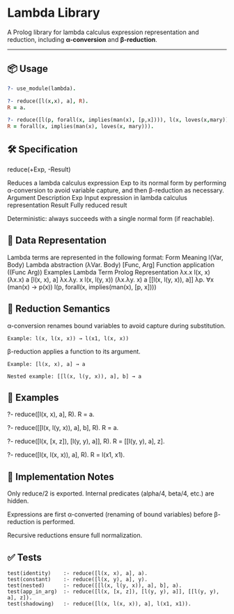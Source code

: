 # Lambda Library

A Prolog library for lambda calculus expression representation and reduction, including **α-conversion** and **β-reduction**.

---

## 📦 Usage

```prolog
?- use_module(lambda).

?- reduce([l(x,x), a], R).
R = a.

?- reduce([l(p, forall(x, implies(man(x), [p,x]))), l(x, loves(x,mary))], R).
R = forall(x, implies(man(x), loves(x, mary))).
```

## 🛠️ Specification
reduce(+Exp, -Result)

Reduces a lambda calculus expression Exp to its normal form by performing α-conversion to avoid variable capture, and then β-reduction as necessary.
Argument	Description
Exp	Input expression in lambda calculus representation
Result	Fully reduced result

Deterministic: always succeeds with a single normal form (if reachable).

## 📐 Data Representation

Lambda terms are represented in the following format:
Form	Meaning
l(Var, Body)	Lambda abstraction (λVar. Body)
[Func, Arg]	Function application ((Func Arg))
Examples
Lambda Term	Prolog Representation
λx.x	l(x, x)
(λx.x) a	[l(x, x), a]
λx.λy. x	l(x, l(y, x))
(λx.λy. x) a	[[l(x, l(y, x)), a]]
λp. ∀x (man(x) → p(x))	l(p, forall(x, implies(man(x), [p, x])))

## 🔁 Reduction Semantics

α-conversion renames bound variables to avoid capture during substitution.

    Example: l(x, l(x, x)) → l(x1, l(x, x))

β-reduction applies a function to its argument.

    Example: [l(x, x), a] → a

    Nested example: [[l(x, l(y, x)), a], b] → a

## 🧪 Examples

?- reduce([l(x, x), a], R).
R = a.

?- reduce([[l(x, l(y, x)), a], b], R).
R = a.

?- reduce([l(x, [x, z]), [l(y, y), a]], R).
R = [[l(y, y), a], z].

?- reduce([l(x, l(x, x)), a], R).
R = l(x1, x1).

## 📁 Implementation Notes

Only reduce/2 is exported. Internal predicates (alpha/4, beta/4, etc.) are hidden.

Expressions are first α-converted (renaming of bound variables) before β-reduction is performed.

Recursive reductions ensure full normalization.

## ✅ Tests

```
test(identity)    :- reduce([l(x, x), a], a).
test(constant)    :- reduce([l(x, y), a], y).
test(nested)      :- reduce([[l(x, l(y, x)), a], b], a).
test(app_in_arg)  :- reduce([l(x, [x, z]), [l(y, y), a]], [[l(y, y), a], z]).
test(shadowing)   :- reduce([l(x, l(x, x)), a], l(x1, x1)).
```

